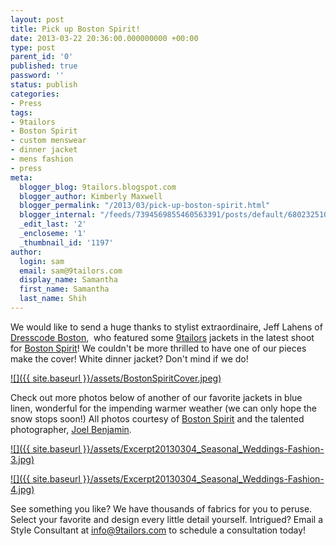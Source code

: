 ```yaml
---
layout: post
title: Pick up Boston Spirit!
date: 2013-03-22 20:36:00.000000000 +00:00
type: post
parent_id: '0'
published: true
password: ''
status: publish
categories:
- Press
tags:
- 9tailors
- Boston Spirit
- custom menswear
- dinner jacket
- mens fashion
- press
meta:
  blogger_blog: 9tailors.blogspot.com
  blogger_author: Kimberly Maxwell
  blogger_permalink: "/2013/03/pick-up-boston-spirit.html"
  blogger_internal: "/feeds/7394569855460563391/posts/default/6802325102115910719"
  _edit_last: '2'
  _encloseme: '1'
  _thumbnail_id: '1197'
author:
  login: sam
  email: sam@9tailors.com
  display_name: Samantha
  first_name: Samantha
  last_name: Shih
---
```

We would like to send a huge thanks to stylist extraordinaire, Jeff Lahens of [Dresscode Boston](http://dresscodeboston.com/),  who featured some [9tailors](http://9tailors.com/) jackets in the latest shoot for [Boston Spirit](http://www.bostonspiritmagazine.com/)! We couldn't be more thrilled to have one of our pieces make the cover! White dinner jacket? Don't mind if we do!

[![]({{ site.baseurl }}/assets/BostonSpiritCover.jpeg)](http://1.bp.blogspot.com/-0d6dN3Y0t9U/UUy9vXB2ZzI/AAAAAAAAChk/uBUkE7MRzSE/s1600/BostonSpiritCover.jpeg)

Check out more photos below of another of our favorite jackets in blue linen, wonderful for the impending warmer weather (we can only hope the snow stops soon!) All photos courtesy of [Boston Spirit](http://www.bostonspiritmagazine.com/) and the talented photographer, [Joel Benjamin](http://www.joelbenjamin.com/).

[![]({{ site.baseurl }}/assets/Excerpt20130304_Seasonal_Weddings-Fashion-3.jpg)](http://2.bp.blogspot.com/-acnjFQZ7kRw/UUy_eN7dJxI/AAAAAAAAChs/rGl9X7z0gE4/s1600/Excerpt20130304_Seasonal_Weddings-Fashion-3.jpg)

[![]({{ site.baseurl }}/assets/Excerpt20130304_Seasonal_Weddings-Fashion-4.jpg)](http://3.bp.blogspot.com/-Ymegx_sUCd0/UUy_0rershI/AAAAAAAACh8/_kgIe_eN618/s1600/Excerpt20130304_Seasonal_Weddings-Fashion-4.jpg)

See something you like? We have thousands of fabrics for you to peruse. Select your favorite and design every little detail yourself. Intrigued? Email a Style Consultant at [info@9tailors.com](mailto:info@9tailors.com) to schedule a consultation today!